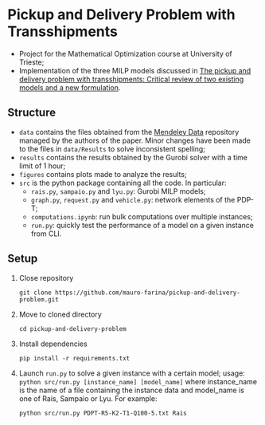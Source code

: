 # Pickup and Delivery Problem with Transshipments

- Project for the Mathematical Optimization course at University of Trieste;
- Implementation of the three MILP models discussed in
[The pickup and delivery problem with transshipments: Critical review of two existing models and a new formulation](https://www.sciencedirect.com/science/article/pii/S0377221722004556).

## Structure
- `data` contains the files obtained from the [Mendeley Data](https://data.mendeley.com/datasets/w925jygjct/4)
repository managed by the authors of the paper. Minor changes have been made to the files in `data/Results` to solve 
inconsistent spelling;
- `results` contains the results obtained by the Gurobi solver with a time limit of 1 hour;
- `figures` contains plots made to analyze the results;
- `src` is the python package containing all the code. In particular:
  - `rais.py`, `sampaio.py` and `lyu.py`: Gurobi MILP models;
  - `graph.py`, `request.py` and `vehicle.py`: network elements of the PDP-T;
  - `computations.ipynb`: run bulk computations over multiple instances;
  - `run.py`: quickly test the performance of a model on a given instance from CLI.

## Setup
1. Close repository
    ```
    git clone https://github.com/mauro-farina/pickup-and-delivery-problem.git
    ```
2. Move to cloned directory
    ```
    cd pickup-and-delivery-problem
    ```
3. Install dependencies
    ```
   pip install -r requirements.txt
   ```
4. Launch `run.py` to solve a given instance with a certain model; 
usage: `python src/run.py [instance_name] [model_name]`
where instance_name is the name of a file containing the instance data
and model_name is one of Rais, Sampaio or Lyu. For example:
    ```
   python src/run.py PDPT-R5-K2-T1-Q100-5.txt Rais
   ```